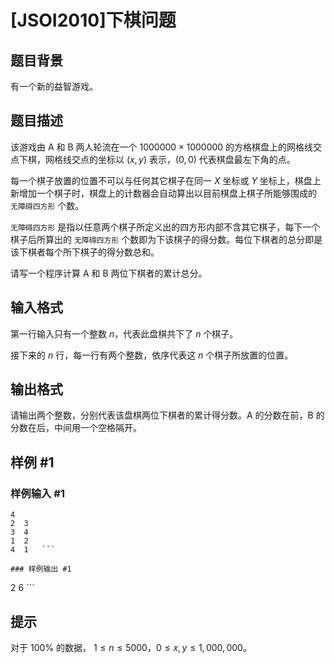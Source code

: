 # [JSOI2010]下棋问题

## 题目背景

有一个新的益智游戏。



## 题目描述

该游戏由 A 和 B 两人轮流在一个 $1000000\times1000000$ 的方格棋盘上的网格线交点下棋，网格线交点的坐标以 $(x,y)$ 表示，$(0, 0)$ 代表棋盘最左下角的点。

每一个棋子放置的位置不可以与任何其它棋子在同一 $X$ 坐标或 $Y$ 坐标上，棋盘上新增加一个棋子时，棋盘上的计数器会自动算出以目前棋盘上棋子所能够围成的 `无障碍四方形` 个数。 

`无障碍四方形` 是指以任意两个棋子所定义出的四方形内部不含其它棋子，每下一个棋子后所算出的 `无障碍四方形` 个数即为下该棋子的得分数。每位下棋者的总分即是该下棋者每个所下棋子的得分数总和。

请写一个程序计算 A 和 B 两位下棋者的累计总分。

## 输入格式

第一行输入只有一个整数 $n$，代表此盘棋共下了 $n$ 个棋子。

接下来的 $n$ 行，每一行有两个整数，依序代表这 $n$ 个棋子所放置的位置。

## 输出格式

请输出两个整数，分别代表该盘棋两位下棋者的累计得分数。A 的分数在前，B 的分数在后，中间用一个空格隔开。

## 样例 #1

### 样例输入 #1
```
4      
2  3    
3  4    
1  2    
4  1   ```

### 样例输出 #1

```
2  6    ```

## 提示

对于 $100\%$ 的数据， $1\le n\le5000$，$0\le x,y\le 1,000,000$。
